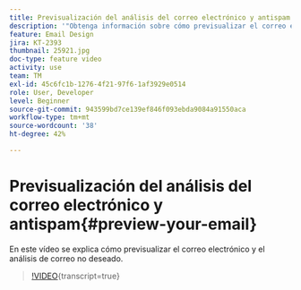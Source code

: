 ```yaml
---
title: Previsualización del análisis del correo electrónico y antispam
description: '"Obtenga información sobre cómo previsualizar el correo electrónico y el análisis antispam".'
feature: Email Design
jira: KT-2393
thumbnail: 25921.jpg
doc-type: feature video
activity: use
team: TM
exl-id: 45c6fc1b-1276-4f21-97f6-1af3929e0514
role: User, Developer
level: Beginner
source-git-commit: 943599bd7ce139ef846f093ebda9084a91550aca
workflow-type: tm+mt
source-wordcount: '38'
ht-degree: 42%

---
```


# Previsualización del análisis del correo electrónico y antispam{#preview-your-email}

En este vídeo se explica cómo previsualizar el correo electrónico y el análisis de correo no deseado.

>[!VIDEO](https://video.tv.adobe.com/v/25921?learn=on){transcript=true}
